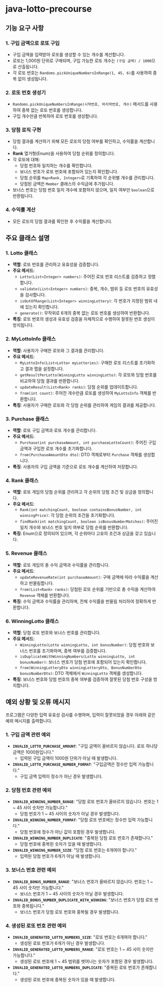 # java-lotto-precourse

## 기능 요구 사항

### 1. 구입 금액으로 로또 구입
- 구입 금액을 입력받아 로또를 생성할 수 있는 개수를 계산합니다.
- 로또는 1,000원 단위로 구매되며, 구입 가능한 로또 개수는 `(구입 금액) / 1000`으로 산출됩니다.
- 각 로또 번호는 `Randoms.pickUniqueNumbersInRange(1, 45, 6)`를 사용하여 중복 없이 생성됩니다.


### 2. 로또 번호 생성기
- `Randoms.pickUniqueNumbersInRange(시작번호, 마지막번호, 개수)` 메서드를 사용하여 중복 없는 로또 번호를 생성합니다.
- 구입 개수만큼 반복하여 로또 번호를 생성합니다.


### 3. 당첨 로직 구현
- 당첨 결과를 계산하기 위해 모든 로또의 당첨 여부를 확인하고, 수익률을 계산합니다.
- **Rank** 열거형(Enum)을 사용하여 당첨 순위를 정의합니다.
- 각 로또에 대해:
  - 당첨 번호와 일치하는 개수를 확인합니다.
  - 보너스 번호가 로또 번호에 포함되어 있는지 확인합니다.
  - 당첨 순위를 `Map<Rank, Integer>`로 기록하여 각 순위별 개수를 관리합니다.
  - 당첨된 금액은 `Member` 클래스의 수익금에 추가됩니다.
- 보너스 번호는 당첨 번호 일치 개수에 포함하지 않으며, 일치 여부만 `boolean`으로 반환됩니다.


### 4. 수익률 계산
- 모든 로또의 당첨 결과를 확인한 후 수익률을 계산합니다.


## 주요 클래스 설명

### 1. Lotto 클래스
- **역할**: 로또 번호를 관리하고 유효성을 검증합니다.
- **주요 메서드**:
  - `Lotto(List<Integer> numbers)`: 주어진 로또 번호 리스트를 검증하고 정렬합니다.
  - `validate(List<Integer> numbers)`: 중복, 개수, 범위 등 로또 번호의 유효성을 검사합니다.
  - `isOutOfRange(List<Integer> winningLottery)`: 각 번호가 지정된 범위 내에 있는지 확인합니다.
  - `generate()`: 무작위로 6개의 중복 없는 로또 번호를 생성하여 반환합니다.
- **특징**: 로또 번호의 생성과 유효성 검증을 자체적으로 수행하여 잘못된 번호 생성이 방지됩니다.

### 2. MyLottoInfo 클래스
- **역할**: 사용자가 구매한 로또와 그 결과를 관리합니다.
- **주요 메서드**:
  - `MyLottoInfo(List<Lotto> myLotteries)`: 구매한 로또 리스트를 초기화하고 결과 맵을 설정합니다.
  - `getResultPerLotto(WinningLotto winningLotto)`: 각 로또와 당첨 번호를 비교하여 당첨 결과를 반환합니다.
  - `updateResult(List<Rank> ranks)`: 당첨 순위를 업데이트합니다.
  - `from(int count)`: 주어진 개수만큼 로또를 생성하여 `MyLottoInfo` 객체를 반환합니다.
- **특징**: 사용자가 구매한 로또와 각 당첨 순위를 관리하여 게임의 결과를 제공합니다.

### 3. Purchase 클래스
- **역할**: 로또 구입 금액과 로또 개수를 관리합니다.
- **주요 메서드**:
  - `Purchase(int purchaseAmount, int purchaseLottoCount)`: 주어진 구입 금액과 구입한 로또 개수를 초기화합니다.
  - `from(PurchaseAmountDto dto)`: DTO 객체로부터 `Purchase` 객체를 생성합니다.
- **특징**: 사용자의 구입 금액을 기준으로 로또 개수를 계산하여 저장합니다.

### 4. Rank 클래스
- **역할**: 로또 게임의 당첨 순위를 관리하고 각 순위의 당첨 조건 및 상금을 정의합니다.
- **주요 메서드**:
  - `Rank(int matchingCount, boolean containsBonusNumber, int winningPrice)`: 각 당첨 순위의 조건을 초기화합니다.
  - `findRank(int matchingCount, boolean isBonusNumberMatches)`: 주어진 일치 개수와 보너스 번호 일치 여부로 당첨 순위를 반환합니다.
- **특징**: Enum으로 정의되어 있으며, 각 순위마다 고유의 조건과 상금을 갖고 있습니다.

### 5. Revenue 클래스
- **역할**: 로또 게임의 총 수익 금액과 수익률을 관리합니다.
- **주요 메서드**:
  - `updateRevenueRate(int purchaseAmount)`: 구매 금액에 따라 수익률을 계산하고 반올림합니다.
  - `from(List<Rank> ranks)`: 당첨된 로또 순위를 기반으로 총 수익을 계산하여 `Revenue` 객체를 반환합니다.
- **특징**: 수익 금액과 수익률을 관리하며, 전체 수익률을 반올림 처리하여 정확하게 반환합니다.

### 6. WinningLotto 클래스
- **역할**: 당첨 로또 번호와 보너스 번호를 관리합니다.
- **주요 메서드**:
  - `WinningLotto(Lotto winningLotto, int bonusNumber)`: 당첨 번호와 보너스 번호를 초기화하며, 중복 여부를 검증합니다.
  - `isDuplicateWithWinningNumbers(Lotto winningLotto, int bonusNumber)`: 보너스 번호가 당첨 번호에 포함되어 있는지 확인합니다.
  - `from(WinningLotteryDto winningLotteryDto, BonusNumberDto bonusNumberDto)`: DTO 객체에서 `WinningLotto` 객체를 생성합니다.
- **특징**: 보너스 번호와 당첨 번호의 중복 여부를 검증하여 잘못된 당첨 번호 구성을 방지합니다.

## 예외 상황 및 오류 메시지
프로그램은 다양한 입력 유효성 검사를 수행하며, 입력이 잘못되었을 경우 아래와 같은 예외 메시지를 출력합니다.

### 1. 구입 금액 관련 예외
- **`INVALID_LOTTO_PURCHASE_AMOUNT`**: "구입 금액이 올바르지 않습니다. 로또 하나당 금액은 1000원입니다."
  - 입력된 구입 금액이 1000원 단위가 아닐 때 발생합니다.
- **`INVALID_LOTTO_PURCHASE_NUMBER_FORMAT`**: "구입금액은 정수만 입력 가능합니다."
  - 구입 금액 입력이 정수가 아닌 경우 발생합니다.

### 2. 당첨 번호 관련 예외
- **`INVALID_WINNING_NUMBER_RANGE`**: "당첨 로또 번호가 올바르지 않습니다. 번호는 1 ~ 45 사이 숫자만 가능합니다."
  - 당첨 번호가 1 ~ 45 사이의 숫자가 아닐 경우 발생합니다.
- **`INVALID_WINNING_NUMBER_FORMAT`**: "당첨 로또 번호에는 정수만 입력 가능합니다."
  - 당첨 번호에 정수가 아닌 값이 포함된 경우 발생합니다.
- **`INVALID_WINNING_NUMBER_DUPLICATE`**: "중복된 당첨 로또 번호가 존재합니다."
  - 당첨 번호에 중복된 숫자가 있을 때 발생합니다.
- **`INVALID_WINNING_NUMBER_SIZE`**: "당첨 로또 번호는 6개여야 합니다."
  - 입력된 당첨 번호가 6개가 아닐 때 발생합니다.

### 3. 보너스 번호 관련 예외
- **`INVALID_BONUS_NUMBER_RANGE`**: "보너스 번호가 올바르지 않습니다. 번호는 1 ~ 45 사이 숫자만 가능합니다."
  - 보너스 번호가 1 ~ 45 사이의 숫자가 아닐 경우 발생합니다.
- **`INVALID_BONUS_NUMBER_DUPLICATE_WITH_WINNING`**: "보너스 번호가 당첨 로또 번호와 중복됩니다."
  - 보너스 번호가 당첨 로또 번호와 중복될 경우 발생합니다.

### 4. 생성된 로또 번호 관련 예외
- **`INVALID_GENERATED_LOTTO_NUMBERS_SIZE`**: "로또 번호는 6개여야 합니다."
  - 생성된 로또 번호가 6개가 아닌 경우 발생합니다.
- **`INVALID_GENERATED_LOTTO_NUMBERS_RANGE`**: "로또 번호는 1 ~ 45 사이 숫자만 가능합니다."
  - 생성된 로또 번호에 1 ~ 45 범위를 벗어나는 숫자가 포함된 경우 발생합니다.
- **`INVALID_GENERATED_LOTTO_NUMBERS_DUPLICATE`**: "중복된 로또 번호가 존재합니다."
  - 생성된 로또 번호에 중복된 숫자가 있을 때 발생합니다.
